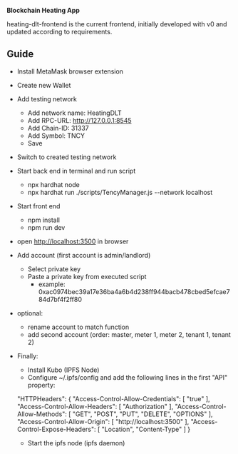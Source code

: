 **Blockchain Heating App**

heating-dlt-frontend is the current frontend, initially developed with v0 and updated according to requirements.

## Guide

- Install MetaMask browser extension
- Create new Wallet
- Add testing network
  - Add network name: HeatingDLT
  - Add RPC-URL: <http://127.0.0.1:8545>
  - Add Chain-ID: 31337
  - Add Symbol: TNCY
  - Save
- Switch to created testing network
- Start back end in terminal and run script
  - npx hardhat node
  - npx hardhat run ./scripts/TencyManager.js --network localhost
- Start front end
  - npm install
  - npm run dev
- open <http://localhost:3500> in browser
- Add account (first account is admin/landlord)
  - Select private key
  - Paste a private key from executed script
    - example: 0xac0974bec39a17e36ba4a6b4d238ff944bacb478cbed5efcae784d7bf4f2ff80
- optional:
  - rename account to match function
  - add second account (order: master, meter 1, meter 2, tenant 1, tenant 2)

- Finally:
  - Install Kubo (IPFS Node)
  - Configure ~/.ipfs/config and add the following lines in the first "API" property:
  
  "HTTPHeaders": {
      "Access-Control-Allow-Credentials": [
        "true"
      ],
      "Access-Control-Allow-Headers": [
        "Authorization"
      ],
      "Access-Control-Allow-Methods": [
        "GET",
        "POST",
        "PUT",
        "DELETE",
        "OPTIONS"
      ],
      "Access-Control-Allow-Origin": [
        "http://localhost:3500"
      ],
      "Access-Control-Expose-Headers": [
        "Location",
        "Content-Type"
      ]
    }
  
  - Start the ipfs node (ipfs daemon)
